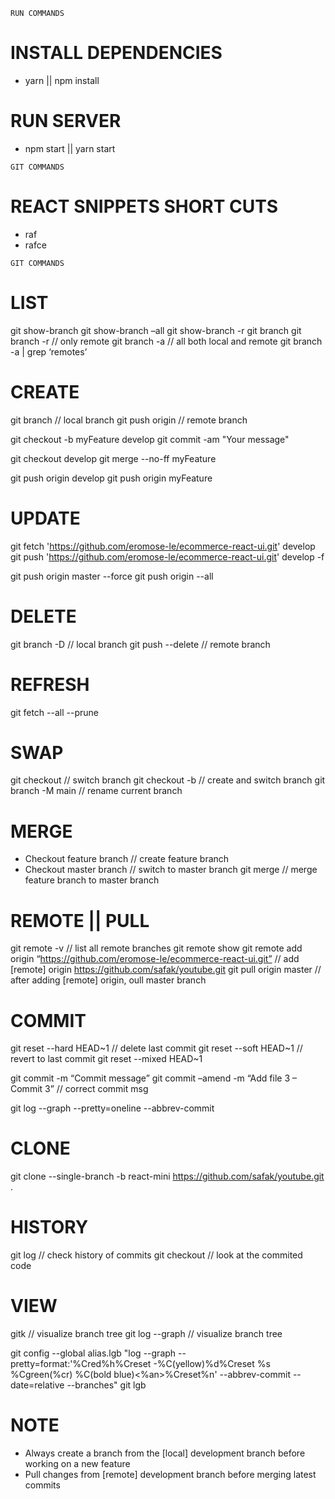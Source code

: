 `RUN COMMANDS`

# INSTALL DEPENDENCIES

- yarn || npm install

# RUN SERVER

- npm start || yarn start

`GIT COMMANDS`

# REACT SNIPPETS SHORT CUTS

<!-- extenstion ES7 React/Redux/GraphQL  -->

- raf
- rafce

`GIT COMMANDS`

# LIST

git show-branch
git show-branch –all
git show-branch -r
git branch
git branch -r // only remote
git branch -a // all both local and remote
git branch -a | grep ‘remotes’

# CREATE

git branch <branch-name> // local branch
git push origin <branch-name> // remote branch

<!-- create from <develop branch> -->

git checkout -b myFeature develop
git commit -am "Your message"

<!-- merge changes to develop branch -->

git checkout develop
git merge --no-ff myFeature

<!-- push changes to the server -->

git push origin develop
git push origin myFeature

# UPDATE

<!-- sync from remote origin to local branch -->

git fetch 'https://github.com/eromose-le/ecommerce-react-ui.git' develop
git push 'https://github.com/eromose-le/ecommerce-react-ui.git' develop -f

git push origin master --force
git push origin --all

# DELETE

git branch -D <branch-name> // local branch
git push <origin> --delete <branch-name> // remote branch

# REFRESH

git fetch --all --prune

# SWAP

git checkout <branch-name> // switch branch
git checkout -b <branch-name> // create and switch branch
git branch -M main // rename current branch

# MERGE

- Checkout feature branch // create feature branch
- Checkout master branch // switch to master branch
  git merge <feature-branch-name> // merge feature branch to master branch

# REMOTE || PULL

git remote -v // list all remote branches
git remote show
git remote add origin “https://github.com/eromose-le/ecommerce-react-ui.git” // add [remote] origin
https://github.com/safak/youtube.git
git pull origin master // after adding [remote] origin, oull master branch

# COMMIT

git reset --hard HEAD~1 // delete last commit
git reset --soft HEAD~1 // revert to last commit
git reset --mixed HEAD~1

git commit -m “Commit message”
git commit –amend -m “Add file 3 – Commit 3” // correct commit msg

<!-- commit history -->

git log --graph --pretty=oneline --abbrev-commit

# CLONE

git clone --single-branch -b react-mini https://github.com/safak/youtube.git .

# HISTORY

git log // check history of commits
git checkout <commit-code> // look at the commited code

# VIEW

gitk // visualize branch tree
git log --graph // visualize branch tree

git config --global alias.lgb "log --graph --pretty=format:'%Cred%h%Creset -%C(yellow)%d%Creset %s %Cgreen(%cr) %C(bold blue)<%an>%Creset%n' --abbrev-commit --date=relative --branches"
git lgb

# NOTE

- Always create a branch from the [local] development branch before working on a new feature
- Pull changes from [remote] development branch before merging latest commits
